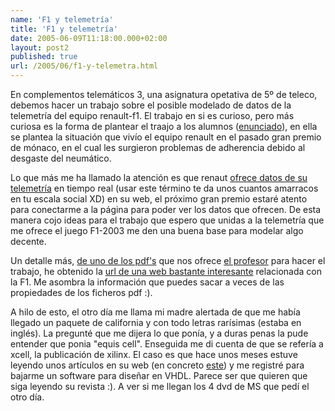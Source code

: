 ```yaml
---
name: 'F1 y telemetría'
title: 'F1 y telemetría'
date: 2005-06-09T11:18:00.000+02:00
layout: post2
published: true
url: /2005/06/f1-y-telemetra.html
---
```


En complementos telemáticos 3, una asignatura opetativa de 5º de teleco, debemos hacer un trabajo sobre el posible modelado de datos de la telemetría del equipo renault-f1. El trabajo en si es curioso, pero más curiosa es la forma de plantear el traajo a los alumnos ([enunciado](http://empatiza.biz/rafaelmompo/Documentos/FernandoAlonso.doc)), en ella se plantea la situación que vivío el equipo renault en el pasado gran premio de mónaco, en el cual les surgieron problemas de adherencia debido al desgaste del neumático.  
  
Lo que más me ha llamado la atención es que renaut [ofrece datos de su telemetría](http://experience.renaultf1.com/) en tiempo real (usar este término te da unos cuantos amarracos en tu escala social XD) en su web, el próximo gran premio estaré atento para conectarme a la página para poder ver los datos que ofrecen. De esta manera cojo ideas para el trabajo que espero que unidas a la telemetría que me ofrece el juego F1-2003 me den una buena base para modelar algo decente.  
  
Un detalle más, [de uno de los pdf's](http://empatiza.biz/rafaelmompo/Documentos/telemetrywilliams.pdf) que nos ofrece [el profesor](http://www.rafaelmompo.com/) para hacer el trabajo, he obtenido la [url de una web bastante interesante](http://www.f1technical.net/) relacionada con la F1. Me asombra la información que puedes sacar a veces de las propiedades de los ficheros pdf :).  
  
A hilo de esto, el otro día me llama mi madre alertada de que me había llegado un paquete de california y con todo letras rarísimas (estaba en inglés). La pregunté que me dijera lo que ponía, y a duras penas la pude entender que ponia "equis cell". Enseguida me di cuenta de que se refería a xcell, la publicación de xilinx. El caso es que hace unos meses estuve leyendo unos artículos en su web (en concreto [este](http://www.xilinx.com/publications/xcellonline/xcell_47/xc_formula47.htm)) y me registré para bajarme un software para diseñar en VHDL. Parece ser que quieren que siga leyendo su revista :). A ver si me llegan los 4 dvd de MS que pedí el otro día.